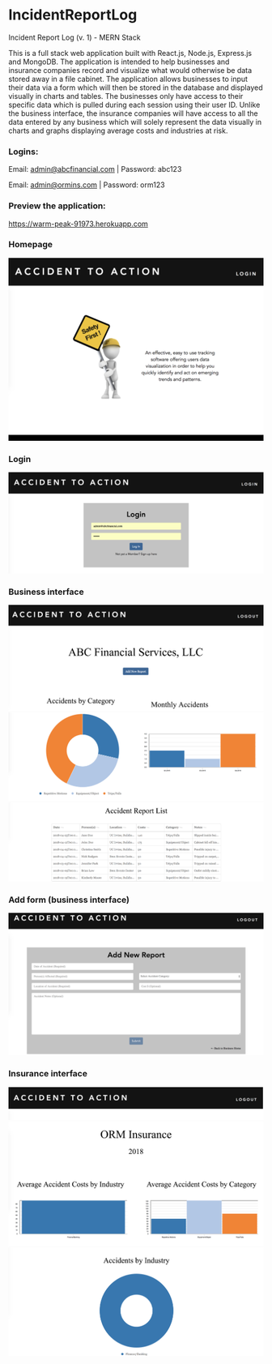 # IncidentReportLog

Incident Report Log (v. 1) - MERN Stack

This is a full stack web application built with React.js, Node.js, Express.js and MongoDB. The application is intended to help businesses and insurance companies record and visualize what would otherwise be data stored away in a file cabinet. The application allows businesses to input their data via a form which will then be stored in the database and displayed visually in charts and tables. The businesses only have access to their specific data which is pulled during each session using their user ID. Unlike the business interface, the insurance companies will have access to all the data entered by any business which will solely represent the data visually in charts and graphs displaying average costs and industries at risk.  

### Logins: 

Email:    admin@abcfinancial.com | Password:  abc123

Email:    admin@ormins.com | Password: orm123


### Preview the application: 
https://warm-peak-91973.herokuapp.com


### Homepage
![Alt text](images/login.jpg 'Homepage')


### Login
![Alt text](images/login2.jpg 'Login')


### Business interface
![Alt text](images/business3.jpg 'Business3')
![Alt text](images/business4.jpg 'Business4')
![Alt text](images/business5.jpg 'Business5')


### Add form (business interface)
![Alt text](images/add.jpg 'Add')


### Insurance interface
![Alt text](images/ins0.jpg 'Ins0')
![Alt text](images/ins.jpg 'Ins')
![Alt text](images/ins2.jpg 'Ins2')
